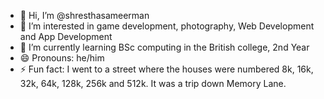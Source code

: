 - 👋 Hi, I’m @shresthasameerman
- 👀 I’m interested in game development, photography, Web Development and App Development
- 🌱 I’m currently learning BSc computing in the British college, 2nd Year
- 😄 Pronouns: he/him
- ⚡ Fun fact: I went to a street where the houses were numbered 8k, 16k, 32k, 64k, 128k, 256k and 512k.
It was a trip down Memory Lane.

<!---
shresthasameerman/shresthasameerman is a ✨ special ✨ repository because its `README.md` (this file) appears on your GitHub profile.
You can click the Preview link to take a look at your changes.
--->

